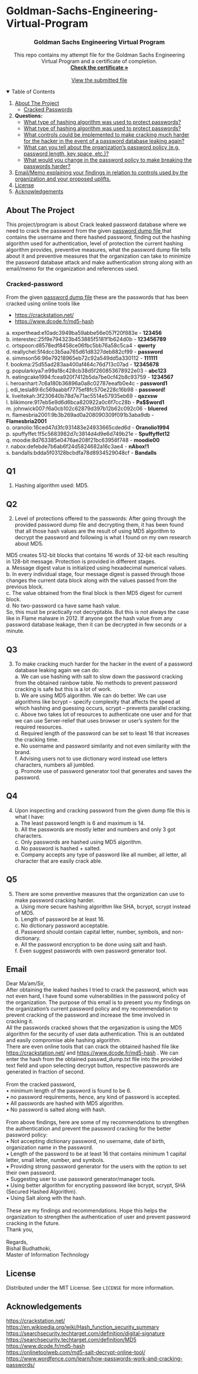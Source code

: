 # Goldman-Sachs-Engineering-Virtual-Program
<!--PROJECT -->
<h3 align="center">Goldman Sachs Engineering Virtual Program</h3>
 <p align="center">
    This repo contains my attempt file for the Goldman Sachs Engineering Virtual Program and a certificate of completion.
    <br />
    <a href="https://github.com/BishalBudhathoki/Goldman-Sachs-Engineering-Virtual-Program/blob/main/Goldman%20Sachs_completion_certificate.pdf"><strong>Check the certificate »</strong></a>
    <br />
    <br />
    <a href="https://github.com/BishalBudhathoki/Goldman-Sachs-Engineering-Virtual-Program/blob/main/Goldman-Sachs.docx">View the submitted file</a>
  </p>
</p>

<!-- TABLE OF CONTENTS -->
<details open="open">
  <summary>Table of Contents</summary>
  <ol>
    <li>
      <a href="#about-the-project">About The Project</a>
      <ul>
        <li><a href="#cracked-password">Cracked Passwords</a></li>
      </ul>
    </li>
    <li>
      <b>Questions: </b>
      <ul>
        <li><a href="#Q1">What type of hashing algorithm was used to protect passwords?</a></li>
        <li><a href="#Q2">What type of hashing algorithm was used to protect passwords?</a></li>
        <li><a href="#Q3">What controls could be implemented to make cracking much harder for the hacker in the event of a password database leaking again?</a></li>
        <li><a href="#Q4">What can you tell about the organization’s password policy (e.g. password length, key space, etc.)?</a></li>
       <li><a href="#Q4">What would you change in the password policy to make breaking the passwords harder?</a></li>
      </ul>
    </li>
    <li><a href="#email">Email/Memo explaining your findings in relation to controls used by the organization and your proposed uplifts.</a></li>
    <li><a href="#license">License</a></li>
    <li><a href="#acknowledgements">Acknowledgements</a></li>
  </ol>
</details>

<!-- ABOUT THE PROJECT -->
## About The Project

This project/program is about Crack leaked password database where we need to crack the password from the given <a href="https://github.com/BishalBudhathoki/Goldman-Sachs-Engineering-Virtual-Program/blob/main/passwd_dump.txt">  password dump file </a> that contains the username and there hashed password, finding out the hashing algorithm used for authentication, level of protection the current hashing algorithm provides, preventive measures, what the password dump file tells about it and preventive measures that the organization can take to minimize the password database attack and make authentication strong along with an email/memo for the organization and references used.

### Cracked-password

From the given <a href="https://github.com/BishalBudhathoki/Goldman-Sachs-Engineering-Virtual-Program/blob/main/passwd_dump.txt">password dump file</a> these are the passwords that has been cracked using online tools like
* https://crackstation.net/
* https://www.dcode.fr/md5-hash

a.	experthead:e10adc3949ba59abbe56e057f20f883e -           <b>123456</b> <br />
b.	interestec:25f9e794323b453885f5181f1b624d0b -	   <b>123456789</b> <br />
c.	ortspoon:d8578edf8458ce06fbc5bb76a58c5ca4 -	   <b>qwerty</b> <br />
d.	reallychel:5f4dcc3b5aa765d61d8327deb882cf99 - 	  <b> password</b> <br />
e.	simmson56:96e79218965eb72c92a549dd5a330112 -	   <b>111111</b> <br />
f.	bookma:25d55ad283aa400af464c76d713c07ad -	  <b> 12345678</b> <br />
g.	popularkiya7:e99a18c428cb38d5f260853678922e03 - <b>	   abc123</b> <br />
h.	eatingcake1994:fcea920f7412b5da7be0cf42b8c93759 -  <b> 1234567</b> <br />
i.	heroanhart:7c6a180b36896a0a8c02787eeafb0e4c -	   <b>password1</b> <br />
j.	edi_tesla89:6c569aabbf7775ef8fc570e228c16b98 -	   <b>password!</b> <br />
k.	liveltekah:3f230640b78d7e71ac5514e57935eb69 -	   <b>qazxsw</b> <br />
l.	blikimore:917eb5e9d6d6bca820922a0c6f7cc28b -	   <b>Pa$$word1</b> <br />
m.	johnwick007:f6a0cb102c62879d397b12b62c092c06 -	   <b>bluered</b> <br />
n.	flamesbria2001:9b3b269ad0a208090309f091b3aba9db -  <b>Flamesbria2001</b> <br />
o.	oranolio:16ced47d3fc931483e24933665cded6d -	   <b>Oranolio1994</b> <br />
p.	spuffyffet:1f5c5683982d7c3814d4d9e6d749b21e -	   <b>Spuffyffet12</b> <br />
q.	moodie:8d763385e0476ae208f21bc63956f748 -		   <b>moodie00</b> <br />
r.	nabox:defebde7b6ab6f24d5824682a16c3ae4 - 		   <b>nAbox!1</b> <br />
s.	bandalls:bdda5f03128bcbdfa78d8934529048cf - 	   <b>Bandalls </b> <br />

<!-- Q1 -->
## Q1
1.	Hashing algorithm used: MD5.

<!-- Q2 -->
## Q2
2.	Level of protections offered to the passwords:
After going through the provided password dump file and decrypting them, it has been found that all those hash values are the result of using MD5 algorithm to decrypt the password and following is what I found on my own research about MD5.

MD5 creates 512-bit blocks that contains 16 words of 32-bit each resulting in 128-bit message. Protection is provided in different stages. <br />
a.	Message digest value is initialized using hexadecimal numerical values.<br />
b.	In every individual stage, four message digest is passed through those changes the current data block along with the values passed from the previous block.<br />
c.	The value obtained from the final block is then MD5 digest for current block.<br />
d.	No two-password ca have same hash value.<br />
So, this must be practically not decryptable. But this is not always the case like in Flame malware in 2012. If anyone got the hash value from any password database leakage, then it can be decrypted in few seconds or a minute.<br />

<!-- Q3 -->
## Q3
3.	To make cracking much harder for the hacker in the event of a password database leaking again we can do:<br />
a.	We can use hashing with salt to slow down the password cracking from the obtained rainbow table. No methods to prevent password cracking is safe but this is a lot of work.<br />
b.	We are using MD5 algorithm. We can do better. We can use algorithms like bcrypt – specify complexity that affects the speed at which hashing and guessing occurs, scrypt – prevents parallel cracking.<br />
c.	Above two takes lot of resources to authenticate one user and for that we can use Server-relief that uses browser or user’s system for the required resources.<br />
d.	Required length of the password can be set to least 16 that increases the cracking time.<br />
e.	No username and password similarity and not even similarity with the brand.<br />
f.	Advising users not to use dictionary word instead use letters characters, numbers all jumbled.<br />
g.	Promote use of password generator tool that generates and saves the password.<br />

<!-- Q4 -->
## Q4
4.	Upon inspecting and cracking password from the given dump file this is what I have:<br />
a.	The least password length is 6 and maximum is 14.<br />
b.	All the passwords are mostly letter and numbers and only 3 got characters.<br />
c.	Only passwords are hashed using MD5 algorithm. <br />
d.	No password is hashed + salted.<br />
e.	Company accepts any type of password like all number, all letter, all character that are easily crack able.<br />

<!-- Q5 -->
## Q5
5.	There are some preventive measures that the organization can use to make password cracking harder.<br />
a.	Using more secure hashing algorithm like SHA, bcrypt, scrypt instead of MD5.<br />
b.	Length of password be at least 16.<br />
c.	No dictionary password acceptable.<br />
d.	Password should contain capital letter, number, symbols, and non-dictionary.<br />
e.	All the password encryption to be done using salt and hash.<br />
f.	Even suggest passwords with own password generator tool.<br />

<!-- EMAIL -->
## Email
Dear Ma’am/Sir,<br />
After obtaining the leaked hashes I tried to crack the password, which was not even hard, I have found some vulnerabilities in the password policy of the organization. The purpose of this email is to present you my findings on the organization’s current password policy and my recommendation to prevent cracking of the password and increase the time involved in cracking it.<br />
All the passwords cracked shows that the organization is using the MD5 algorithm for the security of user data authentication. This is an outdated and easily compromise able hashing algorithm. <br />
There are even online tools that can crack the obtained hashed file like https://crackstation.net/ and https://www.dcode.fr/md5-hash . We can enter the hash from the obtained passwd_dump.txt file into the provided text field and upon selecting decrypt button, respective passwords are generated in fraction of second. <br /><br />
From the cracked password, <br />
•	minimum length of the password is found to be 6.<br />
•	no password requirements, hence, any kind of password is accepted.<br />
•	All passwords are hashed with MD5 algorithm.<br />
•	No password is salted along with hash.<br /><br />
From above findings, here are some of my recommendations to strengthen the authentication and prevent the password cracking for the better password policy:<br />
•	Not accepting dictionary password, no username, date of birth, organization name in the password.<br />
•	Length of the password to be at least 16 that contains minimum 1 capital letter, small letter, number, and symbols.<br />
•	Providing strong password generator for the users with the option to set their own password.<br />
•	Suggesting user to use password generator/manager tools.<br />
•	Using better algorithm for encrypting password like bcrypt, scrypt, SHA (Secured Hashed Algorithm).<br />
•	Using Salt along with the hash.<br /><br />
These are my findings and recommendations. Hope this helps the organization to strengthen the authentication of user and prevent password cracking in the future.<br />
Thank you,<br /><br />
Regards,<br />
Bishal Budhathoki,<br />
Master of Information Technology<br />

<!-- LICENSE -->
## License

Distributed under the MIT License. See `LICENSE` for more information.

<!-- ACKNOWLEDGEMENTS -->
## Acknowledgements
https://crackstation.net/ <br />
https://en.wikipedia.org/wiki/Hash_function_security_summary  <br />
https://searchsecurity.techtarget.com/definition/digital-signature  <br />
https://searchsecurity.techtarget.com/definition/MD5  <br />
https://www.dcode.fr/md5-hash  <br />
https://onlinetoolweb.com/md5-salt-decrypt-online-tool/  <br />
https://www.wordfence.com/learn/how-passwords-work-and-cracking-passwords/  <br />
